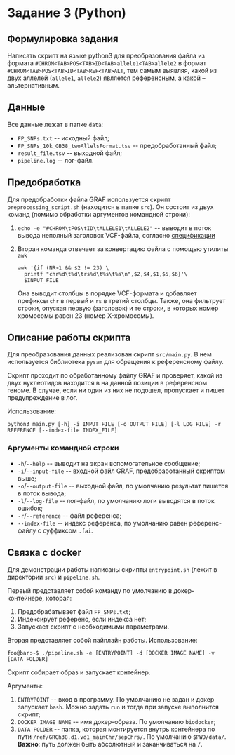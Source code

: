 # Задание 3 (Python)

## Формулировка задания

Написать скрипт на языке python3 для преобразования файла из формата
`#CHROM<TAB>POS<TAB>ID<TAB>allele1<TAB>allele2` в формат
`#CHROM<TAB>POS<TAB>ID<TAB>REF<TAB>ALT`, тем самым выявляя, какой из
двух аллелей (`allele1`, `allele2`) является референсным, а какой –
альтернативным.

## Данные

Все данные лежат в папке `data`:

- `FP_SNPs.txt` -- исходный файл;
- `FP_SNPs_10k_GB38_twoAllelsFormat.tsv` -- предобработанный файл;
- `result_file.tsv` -- выходной файл;
- `pipeline.log` -- лог-файл.

## Предобработка

Для предобработки файла GRAF используется скрипт
`preprocessing_script.sh` (находится в папке `src`). Он состоит из
двух команд (помимо обработки аргументов командной строки):
1. `echo -e "#CHROM\tPOS\tID\tALLELE1\tALLELE2"` -- выводит в поток
   вывода неполный заголовок VCF-файла, согласно
   [спецификации](https://samtools.github.io/hts-specs/VCFv4.2.pdf)
2. Вторая команда отвечает за конвертацию файла с помощью утилиты
   `awk`

   ```
   awk '{if (NR>1 && $2 != 23) \
     printf "chr%d\t%d\trs%d\t%s\t%s\n",$2,$4,$1,$5,$6}'\
     $INPUT_FILE
   ```
   
   Она выводит столбцы в порядке VCF-формата и добавляет префиксы
   `chr` в первый и `rs` в третий столбцы. Также, она фильтрует
   строки, опуская первую (заголовок) и те строки, в которых номер
   хромосомы равен 23 (номер X-хромосомы).

##  Описание работы скрипта

Для преобразования данных реализован скрипт `src/main.py`. 
В нем используется библиотека `pysam` для обращения к референсному 
файлу. 

Скрипт проходит по обработанному файлу GRAF и проверяет, какой из двух
нуклеотидов находится в на данной позиции в референсном геноме.  В
случае, если ни один из них не подошел, пропускает и пишет
предупреждение в лог.

Использование:
```
python3 main.py [-h] -i INPUT_FILE [-o OUTPUT_FILE] [-l LOG_FILE] -r REFERENCE [--index-file INDEX_FILE]
```

### Аргументы командной строки

- `-h`/`--help` -- выводит на экран вспомогательное сообщение;
- `-i`/`--input-file` -- входной файл GRAF, предобработанный скриптом
  выше;
- `-o`/`--output-file` -- выходной файл, по умолчанию результат пишется 
  в поток вывода;
- `-l`/`--log-file` -- лог-файл, по умолчанию логи выводятся в поток 
  ошибок;
- `-r`/`--reference` -- файл референса;
- `--index-file` -- индекс референса, по умолчанию равен референс-файлу
  с суффиксом `.fai`.

## Связка с docker

Для демонстрации работы написаны скрипты `entrypoint.sh` (лежит в
директории `src`) и `pipeline.sh`.

Первый представляет собой команду по умолчанию в докер-контейнере, 
которая:

1. Предобрабатывает файл `FP_SNPs.txt`;
2. Индексирует референс, если индекса нет;
3. Запускает скрипт с необходимыми параметрами.

Вторая представляет собой пайплайн работы. Использование:
```console
foo@bar:~$ ./pipeline.sh -e [ENTRYPOINT] -d [DOCKER IMAGE NAME] -v [DATA FOLDER]
```

Скрипт собирает образ и запускает контейнер.

Аргументы:
1.  `ENTRYPOINT` -- вход в программу. По умолчанию не задан и докер
    запускает `bash`. Можно задать `run` и тогда при запуске
    выполнится скрипт;
2.  `DOCKER IMAGE NAME` -- имя докер-образа. По умолчанию `biodocker`;
3. `DATA FOLDER` -- папка, которая монтируется внутрь контейнера по
   пути `/ref/GRCh38.d1.vd1_mainChr/sepChrs/`.  По умолчанию
   `$PWD/data/`. **Важно**: путь должен быть абсолютный и
   заканчиваться на `/`.
